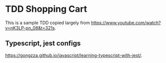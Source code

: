 # TDD Shopping Cart

This is a sample TDD copied largely from https://www.youtube.com/watch?v=nK3LP-pn_08&t=321s.

## Typescript, jest configs
https://gongzza.github.io/javascript/learning-typescript-with-jest/.
